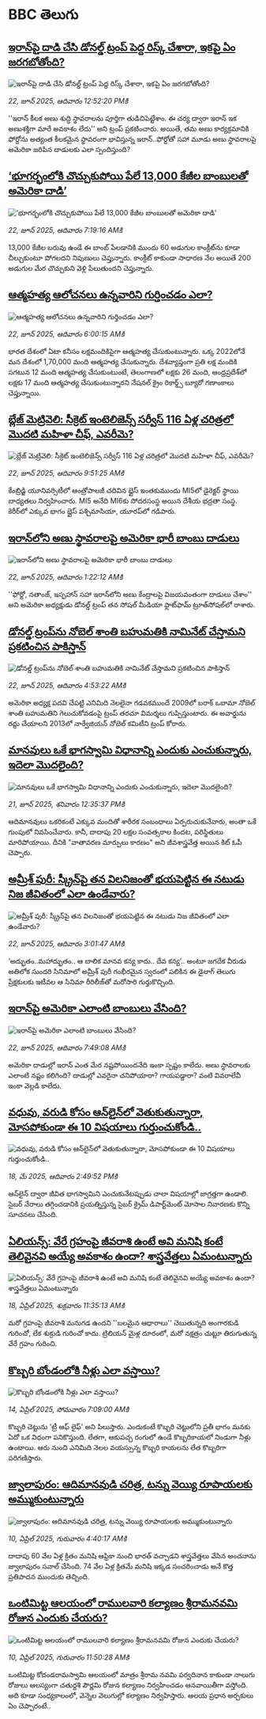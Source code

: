 # BBC తెలుగు## [ఇరాన్‌పై దాడి చేసి డోనల్డ్ ట్రంప్ పెద్ద రిస్క్ చేశారా, ఇకపై ఏం జరగబోతోంది?](https://www.bbc.com/telugu/articles/cz7lq14n9xro?at_campaign=githubrss)![ఇరాన్‌పై దాడి చేసి డోనల్డ్ ట్రంప్ పెద్ద రిస్క్ చేశారా, ఇకపై ఏం జరగబోతోంది?](https://ichef.bbci.co.uk/ace/ws/240/cpsprodpb/0a39/live/492c2650-4f55-11f0-86d5-3b52b53af158.jpg)_22, జూన్ 2025, ఆదివారం 12:52:20 PMకి_''ఇరాన్ కీలక అణు శుద్ధి స్థావరాలను పూర్తిగా తుడిచిపెట్టేశాం. ఈ చర్య ద్వారా ఇరాన్‌ ఇక అణుశక్తిగా మారే అవకాశం లేదు'' అని ట్రంప్ ప్రకటించారు. అయితే, తమ అణు కార్యక్రమానికి ఫోర్దోను అత్యంత కీలకమైన స్థావరంగా భావిస్తున్న ఇరాన్..ఫోర్దోతో సహా మూడు అణు స్థావరాలపై అమెరికా జరిపిన దాడులకు ఎలా స్పందిస్తుంది?## [‘భూగర్భంలోకి చొచ్చుకుపోయి పేలే 13,000 కేజీల బాంబులతో అమెరికా దాడి’](https://www.bbc.com/telugu/articles/cd6g021pz7no?at_campaign=githubrss)![‘భూగర్భంలోకి చొచ్చుకుపోయి పేలే 13,000 కేజీల బాంబులతో అమెరికా దాడి’](https://ichef.bbci.co.uk/ace/ws/240/cpsprodpb/7a49/live/54834510-4f37-11f0-86d5-3b52b53af158.jpg)_22, జూన్ 2025, ఆదివారం 7:19:16 AMకి_13,000 కేజీల బరువు ఉండే ఈ బాంబ్ పేలడానికి ముందు 60 అడుగుల కాంక్రీట్‌ను కూడా చీల్చుకుంటూ పోగలదని నిపుణులు చెప్తున్నారు.
కాంక్రీట్ కాకుండా సాధారణ నేల అయితే 200 అడుగుల మేర చొచ్చుకుని వెళ్లి పేలుతుందని చెప్తున్నారు.## [ఆత్మహత్య ఆలోచనలు ఉన్నవారిని గుర్తించడం ఎలా? ](https://www.bbc.com/telugu/articles/cew0xkdjpdro?at_campaign=githubrss)![ఆత్మహత్య ఆలోచనలు ఉన్నవారిని గుర్తించడం ఎలా? ](https://ichef.bbci.co.uk/ace/ws/240/cpsprodpb/0987/live/17be8df0-4f1f-11f0-8db3-ef906136cbf4.jpg)_22, జూన్ 2025, ఆదివారం 6:00:15 AMకి_భారత దేశంలో ఏటా కనీసం లక్షమందికిపైగా ఆత్మహత్య చేసుకుంటున్నారు. ఒక్క 2022లోనే మన దేశంలో 1,70,000 మంది ఆత్మహత్య చేసుకున్నారు. 
దేశవ్యాప్తంగా ప్రతి లక్ష మందికి సగటున 12 మంది ఆత్మహత్య చేసుకుంటుంటే, తెలంగాణలో లక్షకు 26 మంది, ఆంధ్రప్రదేశ్‌లో లక్షకు 17 మంది ఆత్మహత్య చేసుకుంటున్నారని నేషనల్ క్రైం రికార్డ్స్ బ్యూరో గణాంకాలు చెప్తున్నాయి.## [బ్లేజ్ మెట్రివెలి: సీక్రెట్ ఇంటెలిజెన్స్ సర్వీస్ 116 ఏళ్ల చరిత్రలో మొదటి మహిళా చీఫ్, ఎవరీమె? ](https://www.bbc.com/telugu/articles/cly8l2z26g8o?at_campaign=githubrss)![బ్లేజ్ మెట్రివెలి: సీక్రెట్ ఇంటెలిజెన్స్ సర్వీస్ 116 ఏళ్ల చరిత్రలో మొదటి మహిళా చీఫ్, ఎవరీమె? ](https://ichef.bbci.co.uk/ace/ws/240/cpsprodpb/4480/live/183601e0-4cf0-11f0-9604-9d8ffb525450.jpg)_22, జూన్ 2025, ఆదివారం 9:51:25 AMకి_కేంబ్రిడ్జి యూనివర్సిటీలో ఆంత్రోపాలజీ చదివిన బ్లైస్ ఇంతకుముందు MI5లో డైరెక్టర్ స్థాయి బాధ్యతలు నిర్వహించారు. MI5 అనేది MI6కు సోదరసంస్థ అయిన దేశీయ భద్రతా సంస్థ. కెరీర్‌లో ఎక్కువ భాగం బ్లైస్ పశ్చిమాసియా, యూరప్‌లో గడిపారు.## [ఇరాన్‌లోని అణు స్థావరాలపై  అమెరికా  భారీ బాంబు దాడులు](https://www.bbc.com/telugu/articles/clyl2e13236o?at_campaign=githubrss)![ఇరాన్‌లోని అణు స్థావరాలపై  అమెరికా  భారీ బాంబు దాడులు](https://ichef.bbci.co.uk/ace/ws/240/cpsprodpb/3e70/live/acc00be0-4f15-11f0-ab33-d974dfc4e4e2.jpg)_22, జూన్ 2025, ఆదివారం 1:22:12 AMకి_''ఫోర్దో, నతాంజ్, ఇస్ఫహాన్ సహా ఇరాన్‌లోని అణు కేంద్రాలపై విజయవంతంగా దాడులు చేశాం'' అని అమెరికా అధ్యక్షుడు డోనల్డ్ ట్రంప్ తన సోషల్ మీడియా ఫ్లాట్‌ఫామ్ ట్రూత్‌సోషల్‌లో రాశారు.## [డోనల్డ్ ట్రంప్‌ను నోబెల్ శాంతి బహుమతికి నామినేట్ చేస్తామని ప్రకటించిన పాకిస్తాన్](https://www.bbc.com/telugu/articles/cx24w0rrn6po?at_campaign=githubrss)![డోనల్డ్ ట్రంప్‌ను నోబెల్ శాంతి బహుమతికి నామినేట్ చేస్తామని ప్రకటించిన పాకిస్తాన్](https://ichef.bbci.co.uk/ace/ws/240/cpsprodpb/6ebf/live/24d3bf50-4f20-11f0-8db3-ef906136cbf4.jpg)_22, జూన్ 2025, ఆదివారం 4:53:22 AMకి_అమెరికా అధ్యక్ష పదవి చేపట్టి ఎనిమిది నెలలైనా గడవకముందే 2009లో బరాక్ ఒబామా నోబెల్ శాంతి బహుమతిని గెలుచుకోవడంపై ట్రంప్ తరచూ విమర్శలు గుప్పిస్తుంటారు. ఈ అవార్డును రద్దు చేయాలని 2013లో నార్వేజియన్ నోబెల్ కమిటీని ట్రంప్ కోరారు.## [మానవులు ఒకే భాగస్వామి విధానాన్ని ఎందుకు ఎంచుకున్నారు, ఇదెలా మొదలైంది?](https://www.bbc.com/telugu/articles/c62d4j0748vo?at_campaign=githubrss)![మానవులు ఒకే భాగస్వామి విధానాన్ని ఎందుకు ఎంచుకున్నారు, ఇదెలా మొదలైంది?](https://ichef.bbci.co.uk/ace/ws/240/cpsprodpb/49dd/live/f64ee1d0-4f53-11f0-a872-8baf78f7d38b.jpg)_21, జూన్ 2025, శనివారం 12:35:37 PMకి_ఆదిమానవులు ఒకరికంటే ఎక్కువ మందితో శారీరక సంబంధాలు ఏర్పరుచుకునేవారు, అంతా ఒకే గుంపులో నివసించేవారు. కానీ, దాదాపు 20 లక్షల సంవత్సరాల కిందట, పరిస్థితులు మారిపోయాయి. దీనికి "వాతావరణ మార్పులు కారణం" అని జీవశాస్త్రవేత్త అయిన కిట్ ఓపీ చెప్పారు.## [అమ్రీశ్ పురీ: స్క్రీన్‌పై తన విలనిజంతో భయపెట్టిన ఈ నటుడు నిజ జీవితంలో ఎలా ఉండేవారు?](https://www.bbc.com/telugu/articles/cjrl4re7p8lo?at_campaign=githubrss)![అమ్రీశ్ పురీ: స్క్రీన్‌పై తన విలనిజంతో భయపెట్టిన ఈ నటుడు నిజ జీవితంలో ఎలా ఉండేవారు?](https://ichef.bbci.co.uk/ace/ws/240/cpsprodpb/f5d9/live/38a62250-4ebe-11f0-a466-d54f65b60deb.jpg)_22, జూన్ 2025, ఆదివారం 3:01:47 AMకి_‘అద్భుతం..మహాద్భుతం.. ఆ బాలిక మానవ కన్య కాదు.. దేవ కన్య’.. అంటూ జగదేక వీరుడు అతిలోక సుందరి సినిమాలో అమ్రీశ్ పురీ గంభీరమైన స్వరంలో పలికిన ఈ డైలాగ్ తెలుగు ప్రేక్షకులకు ఇటీవల ఆ సినిమా రీరిలీజ్‌తో మరోసారి గుర్తుకొచ్చింది.## [ఇరాన్‌పై అమెరికా ఎలాంటి బాంబులు వేసింది? ](https://www.bbc.com/telugu/articles/cx2n6ney0z7o?at_campaign=githubrss)![ఇరాన్‌పై అమెరికా ఎలాంటి బాంబులు వేసింది? ](https://ichef.bbci.co.uk/ace/ws/240/cpsprodpb/429f/live/5b4763d0-4f3d-11f0-a466-d54f65b60deb.jpg)_22, జూన్ 2025, ఆదివారం 7:49:08 AMకి_అమెరికా దాడుల్లో ఇరాన్ ఎంత మేర నష్టపోయిందనేది ఇంకా స్పష్టం కాలేదు. అణు స్థావరాలకు ఎలాంటి నష్టం కలిగింది? దాడుల్లో ఎవరైనా చనిపోయారా? గాయపడ్డారా? వంటి వివరాలేవీ ఇంకా వెల్లడి కాలేదు.## [వధువు, వరుడి కోసం ఆన్‌లైన్‌లో వెతుకుతున్నారా, మోసపోకుండా ఈ 10 విషయాలు గుర్తుంచుకోండి..](https://www.bbc.com/telugu/articles/c5yrny82136o?at_campaign=githubrss)![వధువు, వరుడి కోసం ఆన్‌లైన్‌లో వెతుకుతున్నారా, మోసపోకుండా ఈ 10 విషయాలు గుర్తుంచుకోండి..](https://ichef.bbci.co.uk/ace/ws/240/cpsprodpb/74cc/live/3f04f8a0-28fe-11f0-8c66-ebf25fc2cfef.jpg)_18, మే 2025, ఆదివారం 2:49:52 PMకి_ఆన్‌లైన్ ద్వారా జీవిత భాగస్వామిని ఎంచుకునేటప్పుడు చాలా విషయాల్లో జాగ్రత్తగా ఉండాలి. సైబర్ నేరాలు తగ్గించడానికి ప్రయత్నిస్తున్న సైబర్ క్రైమ్ డిపార్ట్‌మెంట్ మోసాల నివారణకు కొన్ని సూచనలు చేసింది.## [ఏలియన్స్: వేరే గ్రహంపై జీవరాశి ఉంటే అవి మనిషి కంటే తెలివైనవి అయ్యే అవకాశం ఉందా? శాస్త్రవేత్తలు ఏమంటున్నారు](https://www.bbc.com/telugu/articles/cn7xelz1r85o?at_campaign=githubrss)![ఏలియన్స్: వేరే గ్రహంపై జీవరాశి ఉంటే అవి మనిషి కంటే తెలివైనవి అయ్యే అవకాశం ఉందా? శాస్త్రవేత్తలు ఏమంటున్నారు](https://ichef.bbci.co.uk/ace/ws/240/cpsprodpb/b07b/live/a29a56f0-1b9b-11f0-a455-cf1d5f751d2f.png)_18, ఏప్రిల్ 2025, శుక్రవారం 11:35:13 AMకి_మరో గ్రహంపై జీవరాశి మనుగడ ఉందని ''బలమైన ఆధారాలు'' చెబుతున్నది అంగారకుడి గురించో, లేక శుక్రుడి గురించో కాదు. ట్రిలియన్ మైళ్ల దూరంలో, మరో నక్షత్రం చుట్టూ తిరుగుతున్న వేరే గ్రహం గురించి.## [కొబ్బరి బోండంలోకి నీళ్లు ఎలా వస్తాయి?](https://www.bbc.com/telugu/articles/czjn4mzxxy8o?at_campaign=githubrss)![కొబ్బరి బోండంలోకి నీళ్లు ఎలా వస్తాయి?](https://ichef.bbci.co.uk/ace/ws/240/cpsprodpb/46c5/live/684a55e0-18fd-11f0-8b11-7756b7b808cc.jpg)_14, ఏప్రిల్ 2025, సోమవారం 7:09:00 AMకి_కొబ్బరి చెట్టును 'ట్రీ ఆఫ్ లైఫ్' అని పిలుస్తారు. ఎందుకంటే కొబ్బరి చెట్టులోని ప్రతీ భాగం మనకు ఏదో ఒక విధంగా పనికొస్తుంది. లేతగా, ఆకుపచ్చ రంగులో ఉండే కొబ్బరికాయలో నిండుగా నీళ్లు ఉంటాయి. ఆరు నుంచి ఎనిమిది నెలల వయస్సున్న కొబ్బరి కాయలను లేత కొబ్బరిగా పరిగణిస్తారు.## [జ్వాలాపురం: ఆదిమానవుడి చరిత్ర, టన్ను వెయ్యి రూపాయలకు అమ్ముకుంటున్నారు ](https://www.bbc.com/telugu/articles/creqqnwdd5qo?at_campaign=githubrss)![జ్వాలాపురం: ఆదిమానవుడి చరిత్ర, టన్ను వెయ్యి రూపాయలకు అమ్ముకుంటున్నారు ](https://ichef.bbci.co.uk/ace/ws/240/cpsprodpb/765e/live/b472e2d0-15b4-11f0-842b-a7355694993d.jpg)_10, ఏప్రిల్ 2025, గురువారం 4:40:17 AMకి_దాదాపు 60 వేల ఏళ్ల క్రితం మనిషి ఆఫ్రికా నుంచి భారత్ వచ్చాడని శాస్త్రవేత్తలు వేసిన అంచనాను జ్వాలాపురం సవాల్ చేసింది. 74 వేల ఏళ్ల క్రితమే మనిషి ఇక్కడ సంచరించాడు అనే కొత్త ప్రతిపాదన ముందుకు తెచ్చింది.## [ఒంటిమిట్ట ఆలయంలో రాములవారి కల్యాణం శ్రీరామనవమి రోజున ఎందుకు చేయరు?](https://www.bbc.com/telugu/articles/ce822j5e465o?at_campaign=githubrss)![ఒంటిమిట్ట ఆలయంలో రాములవారి కల్యాణం శ్రీరామనవమి రోజున ఎందుకు చేయరు?](https://ichef.bbci.co.uk/ace/ws/240/cpsprodpb/fed5/live/25534d40-1601-11f0-b58a-6113af226972.jpg)_10, ఏప్రిల్ 2025, గురువారం 11:50:28 AMకి_ఒంటిమిట్ట కోదండరామస్వామి ఆలయంలో మాత్రం శ్రీరామ నవమి పర్వదినాన కాకుండా నాలుగు రోజులు ఆలస్యంగా చతుర్దశి పౌర్ణమి రోజున కల్యాణం నిర్వహించడం ఆనవాయితీగా వస్తోంది. అది కూడా సంధ్యకాలంలో, వెన్నెల వెలుగుల్లో కల్యాణం నిర్వహిస్తారు. ఆలయ ప్రధాన అర్చకులు ఏం చెప్పారంటే..
